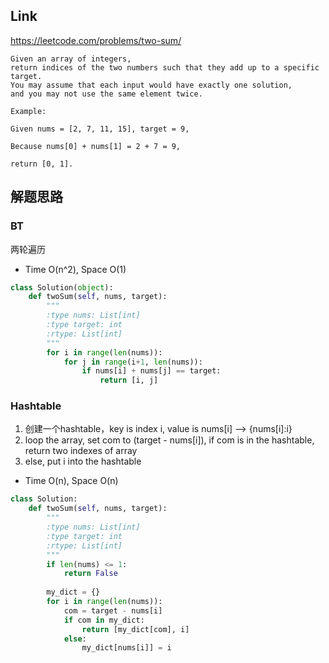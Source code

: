 ## Link

https://leetcode.com/problems/two-sum/

```
Given an array of integers, 
return indices of the two numbers such that they add up to a specific target.
You may assume that each input would have exactly one solution, 
and you may not use the same element twice.

Example:

Given nums = [2, 7, 11, 15], target = 9,

Because nums[0] + nums[1] = 2 + 7 = 9,

return [0, 1].
```

## 解题思路
### BT
两轮遍历
- Time O(n^2), Space O(1)

```python
class Solution(object):
    def twoSum(self, nums, target):
        """
        :type nums: List[int]
        :type target: int
        :rtype: List[int]
        """
        for i in range(len(nums)):
            for j in range(i+1, len(nums)):
                if nums[i] + nums[j] == target:
                    return [i, j]
```
### Hashtable
1. 创建一个hashtable，key is index i, value is nums[i] --> {nums[i]:i}
2. loop the array, set com to (target - nums[i]), if com is in the hashtable, return two indexes of array
3. else, put i into the hashtable
- Time O(n), Space O(n)
```python
class Solution:
    def twoSum(self, nums, target):
        """
        :type nums: List[int]
        :type target: int
        :rtype: List[int]
        """
        if len(nums) <= 1:
            return False
        
        my_dict = {}
        for i in range(len(nums)):
            com = target - nums[i]
            if com in my_dict:
                return [my_dict[com], i]
            else:
                my_dict[nums[i]] = i
            
```

